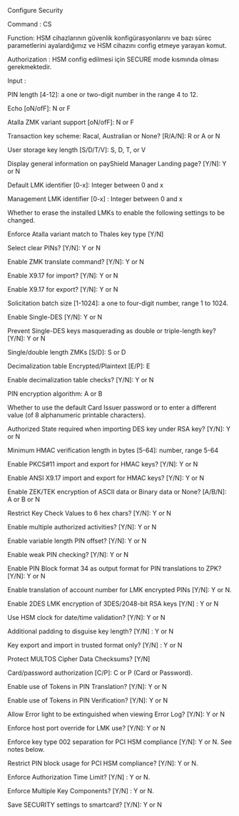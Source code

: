 Configure Security

Command : CS

Function: HSM cihazlarının güvenlik konfigürasyonlarını ve bazı sürec parametlerini ayalardığımız ve HSM cihazını config etmeye yarayan komut.

Authorization : HSM config edilmesi için SECURE mode kısmında olması gerekmektedir.

Input : 

 PIN length [4-12]: a one or two-digit number in the range 4 to 12.
 
 Echo [oN/ofF]: N or F
 
 Atalla ZMK variant support [oN/ofF]: N or F
 
 Transaction key scheme: Racal, Australian or None? [R/A/N]: R or A or N
 
 User storage key length [S/D/T/V]: S, D, T, or V
 
 Display general information on payShield Manager Landing page? [Y/N]: Y or N
 
 Default LMK identifier [0-x]: Integer between 0 and x
 
 Management LMK identifier [0-x] : Integer between 0 and x
 
 Whether to erase the installed LMKs to enable the following settings to be changed.
 
 Enforce Atalla variant match to Thales key type [Y/N]
 
 Select clear PINs? [Y/N]: Y or N
 
 Enable ZMK translate command? [Y/N]: Y or N
 
 Enable X9.17 for import? [Y/N]: Y or N
 
 Enable X9.17 for export? [Y/N]: Y or N
 
 Solicitation batch size [1-1024]: a one to four-digit number, range 1 to 1024.
 
 Enable Single-DES [Y/N]: Y or N
 
 Prevent Single-DES keys masquerading as double or triple-length key? [Y/N]: Y or N
 
 Single/double length ZMKs [S/D]: S or D
 
 Decimalization table Encrypted/Plaintext [E/P]: E
 
 Enable decimalization table checks? [Y/N]: Y or N
 
 PIN encryption algorithm: A or B
 
 Whether to use the default Card Issuer password or to enter a different value (of 8 alphanumeric printable characters).
 
 Authorized State required when importing DES key under RSA key? [Y/N]: Y or N
 
 Minimum HMAC verification length in bytes [5-64]: number, range 5-64
 
 Enable PKCS#11 import and export for HMAC keys? [Y/N]: Y or N
 
 Enable ANSI X9.17 import and export for HMAC keys? [Y/N]: Y or N
 
 Enable ZEK/TEK encryption of ASCII data or Binary data or None? [A/B/N]: A or B or N
 
 Restrict Key Check Values to 6 hex chars? [Y/N]: Y or N
 
 Enable multiple authorized activities? [Y/N]: Y or N
 
 Enable variable length PIN offset? [Y/N]: Y or N
 
 Enable weak PIN checking? [Y/N]: Y or N
 
 Enable PIN Block format 34 as output format for PIN translations to ZPK? [Y/N]: Y or N
 
 Enable translation of account number for LMK encrypted PINs [Y/N]: Y or N.
 
 Enable 2DES LMK encryption of 3DES/2048-bit RSA keys [Y/N] : Y or N
 
 Use HSM clock for date/time validation? [Y/N]: Y or N
 
 Additional padding to disguise key length? [Y/N] : Y or N
 
 Key export and import in trusted format only? [Y/N] : Y or N
 
 Protect MULTOS Cipher Data Checksums? [Y/N]
 
 Card/password authorization [C/P]: C or P (Card or Password).
 
 Enable use of Tokens in PIN Translation? [Y/N]: Y or N
 
 Enable use of Tokens in PIN Verification? [Y/N]: Y or N
 
 Allow Error light to be extinguished when viewing Error Log? [Y/N]: Y or N
 
 Enforce host port override for LMK use? [Y/N]: Y or N
 
 Enforce key type 002 separation for PCI HSM compliance [Y/N]: Y or N. See notes below.
 
 Restrict PIN block usage for PCI HSM compliance? [Y/N]: Y or N.
 
 Enforce Authorization Time Limit? [Y/N] : Y or N.
 
 Enforce Multiple Key Components? [Y/N] : Y or N.
 
 Save SECURITY settings to smartcard? [Y/N]: Y or N
 
 
